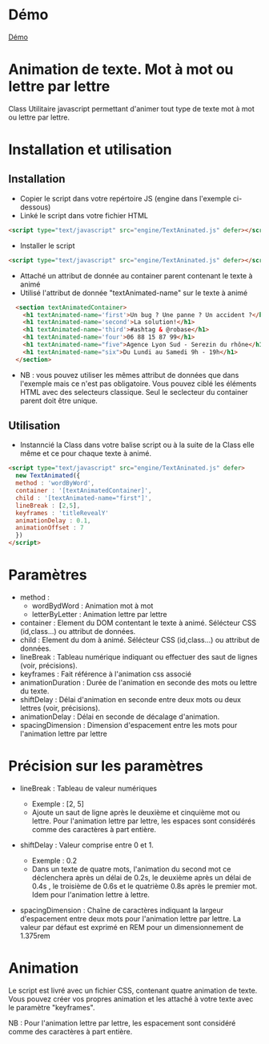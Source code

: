# Démo
[Démo](https://raficraft.github.io/JS-effect-Animation-Text/)

# Animation de texte. Mot à mot ou lettre par lettre

Class Utilitaire javascript permettant d'animer tout type de texte mot à mot ou lettre par lettre.

# Installation et utilisation

## Installation

- Copier le script dans votre repértoire JS (engine dans l'exemple ci-dessous)
- Linké le script dans votre fichier HTML

```HTML
<script type="text/javascript" src="engine/TextAninated.js" defer></script>
```

- Installer le script

```HTML
<script type="text/javascript" src="engine/TextAninated.js" defer></script>

```

- Attaché un attribut de donnée au container parent contenant le texte à animé
- Utilisé l'attribut de donnée "textAnimated-name" sur le texte à animé

```HTML
  <section textAnimatedContainer>
    <h1 textAnimated-name='first'>Un bug ? Une panne ? Un accident ?</h1>
    <h1 textAnimated-name='second'>La solution!</h1>
    <h1 textAnimated-name='third'>#ashtag & @robase</h1>
    <h1 textAnimated-name='four'>06 88 15 87 99</h1>
    <h1 textAnimated-name="five">Agence Lyon Sud - Serezin du rhône</h1>
    <h1 textAnimated-name="six">Du Lundi au Samedi 9h - 19h</h1> 
  </section>
```

- NB : vous pouvez utiliser les mêmes attribut de données que dans l'exemple mais ce n'est pas obligatoire. Vous pouvez ciblé les éléments HTML avec des selecteurs classique. Seul le seclecteur du container parent doit être unique.

## Utilisation

- Instanncié la Class dans votre balise script ou à la suite de la Class elle même et ce pour chaque texte à animé.

```HTML
<script type="text/javascript" src="engine/TextAninated.js" defer>
  new TextAnimated({
  method : 'wordByWord',
  container : '[textAnimatedContainer]',
  child : '[textAnimated-name="first"]',
  lineBreak : [2,5],    
  keyframes : 'titleRevealY'
  animationDelay : 0.1,
  animationOffset : 7
  })
</script>
```

# Paramètres

- method : 
  - wordBydWord : Animation mot à mot
  - letterByLetter : Animation lettre par lettre
- container : Element du DOM contentant le texte à animé. Sélécteur CSS (id,class...) ou attribut de données.
- child : Element du dom à animé. Sélécteur CSS (id,class...) ou attribut de données.
- lineBreak : Tableau numérique indiquant ou effectuer des saut de lignes (voir, précisions).
- keyframes : Fait référence à l'animation css associé 
- animationDuration : Durée de l'animation en seconde des mots ou lettre du texte.
- shiftDelay : Délai d'animation en seconde entre deux mots ou deux lettres (voir, précisions).
- animationDelay : Délai en seconde de décalage d'animation.
- spacingDimension : Dimension d'espacement entre les mots pour l'animation lettre par lettre

# Précision sur les paramètres

- lineBreak : Tableau de valeur numériques
  - Exemple : [2, 5]
  - Ajoute un saut de ligne après le deuxième et cinquième mot ou lettre. Pour l'animation lettre par lettre, les espaces sont considérés comme des caractères à part entière.

- shiftDelay : Valeur comprise entre 0 et 1. 
  - Exemple : 0.2
  - Dans un texte de quatre mots, l'animation du second mot ce déclenchera après un délai de 0.2s, le deuxième après un délai de 0.4s , le troisième de 0.6s et le quatrième 0.8s après le premier mot. Idem pour l'animation lettre à lettre.

- spacingDimension : Chaîne de caractères indiquant la largeur d'espacement entre deux mots pour l'animation lettre par lettre. La valeur par défaut est exprimé en REM pour un dimensionnement de 1.375rem

# Animation

Le script est livré avec un fichier CSS, contenant quatre animation de texte. Vous pouvez créer vos propres animation et les attaché à votre texte avec le paramètre "keyframes".

NB : Pour l'animation lettre par lettre, les espacement sont considéré comme des caractères à part entière.

